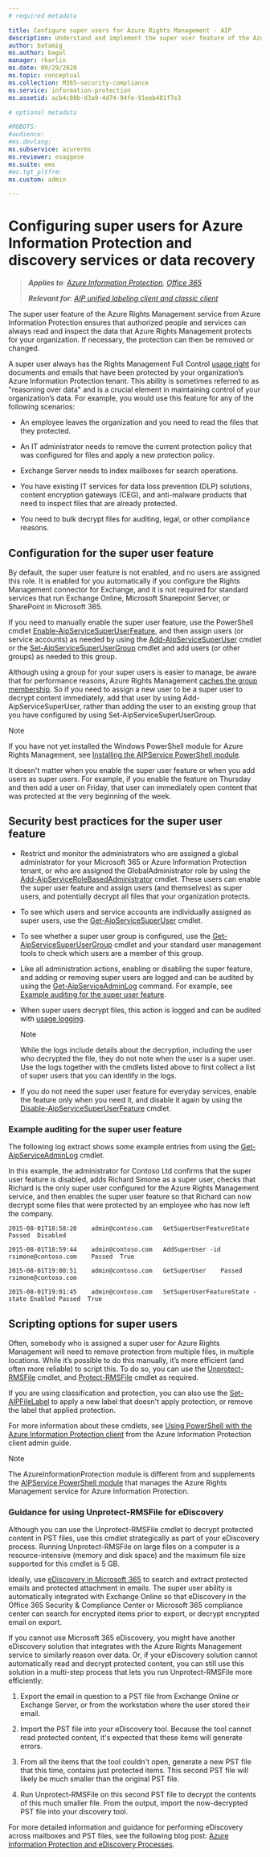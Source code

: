 ```yaml
---
# required metadata

title: Configure super users for Azure Rights Management - AIP
description: Understand and implement the super user feature of the Azure Rights Management service from Azure Information Protection, so that authorized people and services can always read and inspect ("reason over") your organization's protected data.
author: batamig
ms.author: bagol
manager: rkarlin
ms.date: 09/29/2020
ms.topic: conceptual
ms.collection: M365-security-compliance
ms.service: information-protection
ms.assetid: acb4c00b-d3a9-4d74-94fe-91eeb481f7e3

# optional metadata

#ROBOTS:
#audience:
#ms.devlang:
ms.subservice: azurerms
ms.reviewer: esaggese
ms.suite: ems
#ms.tgt_pltfrm:
ms.custom: admin

---
```


# Configuring super users for Azure Information Protection and discovery services or data recovery

>***Applies to**: [Azure Information Protection](https://azure.microsoft.com/pricing/details/information-protection), [Office 365](https://download.microsoft.com/download/E/C/F/ECF42E71-4EC0-48FF-AA00-577AC14D5B5C/Azure_Information_Protection_licensing_datasheet_EN-US.pdf)*
>
>***Relevant for**: [AIP unified labeling client and classic client](faqs.md#whats-the-difference-between-the-azure-information-protection-classic-and-unified-labeling-clients)*

The super user feature of the Azure Rights Management service from Azure Information Protection ensures that authorized people and services can always read and inspect the data that Azure Rights Management protects for your organization. If necessary, the protection can then be removed or changed.

A super user always has the Rights Management Full Control [usage right](configure-usage-rights.md) for documents and emails that have been protected by your organization’s Azure Information Protection tenant. This ability is sometimes referred to as "reasoning over data" and is a crucial element in maintaining control of your organization’s data. For example, you would use this feature for any of the following scenarios:

- An employee leaves the organization and you need to read the files that they protected.

- An IT administrator needs to remove the current protection policy that was configured for files and apply a new protection policy.

- Exchange Server needs to index mailboxes for search operations.

- You have existing IT services for data loss prevention (DLP) solutions, content encryption gateways (CEG), and anti-malware products that need to inspect files that are already protected.

- You need to bulk decrypt files for auditing, legal, or other compliance reasons.

## Configuration for the super user feature

By default, the super user feature is not enabled, and no users are assigned this role. It is enabled for you automatically if you configure the Rights Management connector for Exchange, and it is not required for standard services that run Exchange Online, Microsoft Sharepoint Server, or SharePoint in Microsoft 365.

If you need to manually enable the super user feature, use the PowerShell cmdlet [Enable-AipServiceSuperUserFeature](/powershell/module/aipservice/enable-aipservicesuperuserfeature), and then assign users (or service accounts) as needed by using the [Add-AipServiceSuperUser](/powershell/module/aipservice/add-aipservicesuperuser) cmdlet or the [Set-AipServiceSuperUserGroup](/powershell/module/aipservice/set-aipservicesuperusergroup) cmdlet and add users (or other groups) as needed to this group. 

Although using a group for your super users is easier to manage, be aware that for performance reasons, Azure Rights Management [caches the group membership](prepare.md#group-membership-caching-by-azure-information-protection). So if you need to assign a new user to be a super user to decrypt content immediately, add that user by using Add-AipServiceSuperUser, rather than adding the user to an existing group that you have configured by using Set-AipServiceSuperUserGroup.

> [!NOTE]
> If you have not yet installed the Windows PowerShell module for Azure Rights Management, see [Installing the AIPService PowerShell module](install-powershell.md).

It doesn't matter when you enable the super user feature or when you add users as super users. For example, if you enable the feature on Thursday and then add a user on Friday, that user can immediately open content that was protected at the very beginning of the week.

## Security best practices for the super user feature

- Restrict and monitor the administrators who are assigned a global administrator for your Microsoft 365 or Azure Information Protection tenant, or who are assigned the GlobalAdministrator role by using the [Add-AipServiceRoleBasedAdministrator](/powershell/module/aipservice/add-aipservicerolebasedadministrator) cmdlet. These users can enable the super user feature and assign users (and themselves) as super users, and potentially decrypt all files that your organization protects.

- To see which users and service accounts are individually assigned as super users, use the [Get-AipServiceSuperUser](/powershell/module/aipservice/get-aipservicesuperuser) cmdlet. 

- To see whether a super user group is configured, use the [Get-AipServiceSuperUserGroup](/powershell/module/aipservice/get-aipservicesuperusergroup) cmdlet and your standard user management tools to check which users are a member of this group. 

- Like all administration actions, enabling or disabling the super feature, and adding or removing super users are logged and can be audited by using the [Get-AipServiceAdminLog](/powershell/module/aipservice/get-aipserviceadminlog) command. For example, see [Example auditing for the super user feature](#example-auditing-for-the-super-user-feature).

- When super users decrypt files, this action is logged and can be audited with [usage logging](log-analyze-usage.md).

    > [!NOTE]
    > While the logs include details about the decryption, including the user who decrypted the file, they do not note when the user is a super user. 
    > Use the logs together with the cmdlets listed above to first collect a list of super users that you can identify in the logs.
    >

- If you do not need the super user feature for everyday services, enable the feature only when you need it, and disable it again by using the [Disable-AipServiceSuperUserFeature](/powershell/module/aipservice/disable-aipservicesuperuserfeature) cmdlet.

### Example auditing for the super user feature

The following log extract shows some example entries from using the [Get-AipServiceAdminLog](/powershell/module/aipservice/get-aipserviceadminlog) cmdlet. 

In this example, the administrator for Contoso Ltd confirms that the super user feature is disabled, adds Richard Simone as a super user, checks that Richard is the only super user configured for the Azure Rights Management service, and then enables the super user feature so that Richard can now decrypt some files that were protected by an employee who has now left the company.

`2015-08-01T18:58:20	admin@contoso.com	GetSuperUserFeatureState	Passed	Disabled`

`2015-08-01T18:59:44	admin@contoso.com	AddSuperUser -id rsimone@contoso.com	Passed	True`

`2015-08-01T19:00:51	admin@contoso.com	GetSuperUser	Passed	rsimone@contoso.com`

`2015-08-01T19:01:45	admin@contoso.com	SetSuperUserFeatureState -state Enabled	Passed	True`

## Scripting options for super users
Often, somebody who is assigned a super user for Azure Rights Management will need to remove protection from multiple files, in multiple locations. While it’s possible to do this manually, it’s more efficient (and often more reliable) to script this. To do so, you can use the [Unprotect-RMSFile](/powershell/module/azureinformationprotection/unprotect-rmsfile) cmdlet, and [Protect-RMSFile](/powershell/module/azureinformationprotection/protect-rmsfile) cmdlet as required. 

If you are using classification and protection, you can also use the [Set-AIPFileLabel](/powershell/module/azureinformationprotection/set-aipfilelabel) to apply a new label that doesn't apply protection, or remove the label that applied protection. 

For more information about these cmdlets, see [Using PowerShell with the Azure Information Protection client](./rms-client/client-admin-guide-powershell.md) from the Azure Information Protection client admin guide.

> [!NOTE]
> The AzureInformationProtection module is different from and supplements the [AIPService PowerShell module](administer-powershell.md) that manages the Azure Rights Management service for Azure Information Protection.

### Guidance for using Unprotect-RMSFile for eDiscovery

Although you can use the Unprotect-RMSFile cmdlet to decrypt protected content in PST files, use this cmdlet strategically as part of your eDiscovery process. Running Unprotect-RMSFile on large files on a computer is a resource-intensive (memory and disk space) and the maximum file size supported for this cmdlet is 5 GB.

Ideally, use [eDiscovery in Microsoft 365](/microsoft-365/compliance/ediscovery) to search and extract protected emails and protected attachment in emails. The super user ability is automatically integrated with Exchange Online so that eDiscovery in the Office 365 Security & Compliance Center or Microsoft 365 compliance center can search for encrypted items prior to export, or decrypt encrypted email on export.

If you cannot use Microsoft 365 eDiscovery, you might have another eDiscovery solution that integrates with the Azure Rights Management service to similarly reason over data. Or, if your eDiscovery solution cannot automatically read and decrypt protected content, you can still use this solution in a multi-step process that lets you run Unprotect-RMSFile more efficiently:

1. Export the email in question to a PST file from Exchange Online or Exchange Server, or from the workstation where the user stored their email.

2. Import the PST file into your eDiscovery tool. Because the tool cannot read protected content, it's expected that these items will generate errors.

3. From all the items that the tool couldn't open, generate a new PST file that this time, contains just protected items. This second PST file will likely be much smaller than the original PST file.

4. Run Unprotect-RMSFile on this second PST file to decrypt the contents of this much smaller file. From the output, import the now-decrypted PST file into your discovery tool.

For more detailed information and guidance for performing eDiscovery across mailboxes and PST files, see the following blog post: [Azure Information Protection and eDiscovery Processes](https://techcommunity.microsoft.com/t5/Azure-Information-Protection/Azure-Information-Protection-and-eDiscovery-Processes/ba-p/270216).